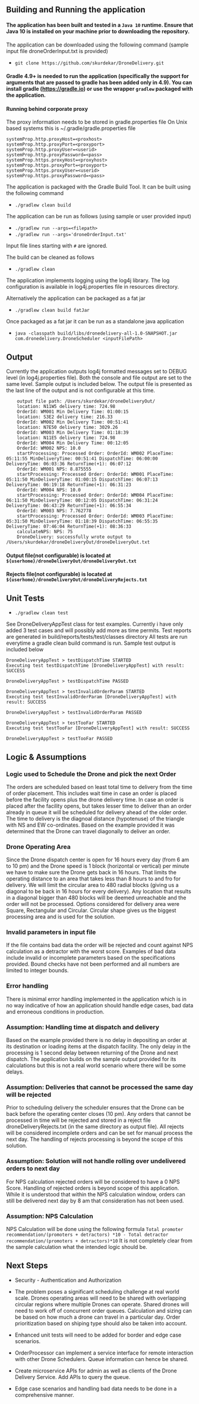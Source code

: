 
## Building and Running the application

#### The application has been built and tested in a `Java 10` runtime. Ensure that Java 10 is installed on your machine prior to downloading the repository.

The application can be downloaded using the following command (sample input file droneOrderInput.txt is provided)

- `git clone https://github.com/skurdekar/DroneDelivery.git`


#### Gradle 4.9+ is needed to run the application (specifically the support for arguments that are passed to gradle has been added only in 4.9). You can install gradle (https://gradle.io) or use the wrapper `gradlew` packaged with the application.

#### Running behind corporate proxy
The proxy information needs to be stored in gradle.properties file
On Unix based systems this is ~/.gradle/gradle.properties file

```
systemProp.http.proxyHost=<proxhost>
systemProp.http.proxyPort=<proxyport>
systemProp.http.proxyUser=<userid>
systemProp.http.proxyPassword=<pass>
systemProp.https.proxyHost=<proxyhost>
systemProp.https.proxyPort=<proxyport>
systemProp.https.proxyUser=<userid>
systemProp.https.proxyPassword=<pass>
```

The application is packaged with the Gradle Build Tool. It can be built using the following command
- `./gradlew clean build`

The application can be run as follows (using sample or user provided input)
- `./gradlew run --args=<filepath>`
- `./gradlew run --args='droneOrderInput.txt'`

Input file lines starting with `#` are ignored.

The build can be cleaned as follows
- `./gradlew clean`

The application implements logging using the log4j library. The log configuration is available in log4j.properties file in resources directory.

Alternatively the application can be packaged as a fat jar
- `./gradlew clean build fatJar`

Once packaged as a fat jar it can be run as a standalone java application
- `java -classpath build/libs/dronedelivery-all-1.0-SNAPSHOT.jar com.dronedelivery.DroneScheduler <inputFilePath>`

## Output
Currently the application outputs log4j formatted messages set to DEBUG level (in log4j.properties file). Both the console and file output are set to the same level. Sample output is included below. The output file is presented as the last line of the output and is not configurable at this time.

```
    output file path: /Users/skurdekar/droneDeliveryOut/
    location: N11W5 delivery time: 724.98
    OrderId: WM001 Min Delivery Time: 01:00:15
    location: S3E2 delivery time: 216.33
    OrderId: WM002 Min Delivery Time: 00:51:41
    location: N7E50 delivery time: 3029.26
    OrderId: WM003 Min Delivery Time: 01:18:39
    location: N11E5 delivery time: 724.98
    OrderId: WM004 Min Delivery Time: 00:12:05
    OrderId: WM002 NPS: 10.0
    startProcessing: Processed Order: OrderId: WM002 PlaceTime: 05:11:55 MinDeliveryTime: 00:51:41 DispatchTime: 06:00:00 DeliveryTime: 06:03:36 ReturnTime(+1): 06:07:12
    OrderId: WM001 NPS: 8.875555
    startProcessing: Processed Order: OrderId: WM001 PlaceTime: 05:11:50 MinDeliveryTime: 01:00:15 DispatchTime: 06:07:13 DeliveryTime: 06:19:18 ReturnTime(+1): 06:31:23
    OrderId: WM004 NPS: 10.0
    startProcessing: Processed Order: OrderId: WM004 PlaceTime: 06:11:50 MinDeliveryTime: 00:12:05 DispatchTime: 06:31:24 DeliveryTime: 06:43:29 ReturnTime(+1): 06:55:34
    OrderId: WM003 NPS: 7.762778
    startProcessing: Processed Order: OrderId: WM003 PlaceTime: 05:31:50 MinDeliveryTime: 01:18:39 DispatchTime: 06:55:35 DeliveryTime: 07:46:04 ReturnTime(+1): 08:36:33
    calculateNPS: NPS: 75
    DroneDelivery: successfully wrote output to /Users/skurdekar/droneDeliveryOut/droneDeliveryOut.txt
```
#### Output file(not configurable) is located at `${userhome}/droneDeliveryOut/droneDeliveryOut.txt`

#### Rejects file(not configurable) is located at `${userhome}/droneDeliveryOut/droneDeliveryRejects.txt`

## Unit Tests
- `./gradlew clean test`

See DroneDeliveryAppTest class for test examples. Currently i have only added 3 test cases and will possibly add more as time permits.
Test reports are generated in build/reports/tests/test/classes directory
All tests are run everytime a gradle clean build command is run. Sample test output is included below

```
DroneDeliveryAppTest > testDispatchTime STARTED
Executing test testDispatchTime [DroneDeliveryAppTest] with result: SUCCESS

DroneDeliveryAppTest > testDispatchTime PASSED

DroneDeliveryAppTest > testInvalidOrderParam STARTED
Executing test testInvalidOrderParam [DroneDeliveryAppTest] with result: SUCCESS

DroneDeliveryAppTest > testInvalidOrderParam PASSED

DroneDeliveryAppTest > testTooFar STARTED
Executing test testTooFar [DroneDeliveryAppTest] with result: SUCCESS

DroneDeliveryAppTest > testTooFar PASSED
```

## Logic & Assumptions

### Logic used to Schedule the Drone and pick the next Order
The orders are scheduled based on least total time to delivery from the time of order placement. This includes wait time in case an order is placed before the facility opens plus the drone delivery time. In case an order is placed after the facility opens, but takes lesser time to deliver than an order already in queue it will be scheduled for delivery ahead of the older order. The time to delivery is the diagnoal distance (hypotenuse) of the triangle with NS and EW co-ordinates. Based on the example provided it was determined that the Drone can travel diagonally to deliver an order.

### Drone Operating Area
Since the Drone dispatch center is open for 16 hours every day (from 6 am to 10 pm) and the Drone speed is 1 block (horizontal or vertical) per minute we have to make sure the Drone gets back in 16 hours. That limits the operating distance to an area that takes less than 8 hours to and fro for delivery. We will limit the circular area to 480 radial blocks (giving us a diagonal to be back in 16 hours for every delivery). Any location that results in a diagonal bigger than 480 blocks will be deemed unreachable and the order will not be processed. Options considered for delivery area were Square, Rectangular and Circular. Circular shape gives us the biggest processing area and is used for the solution.

### Invalid parameters in input file
If the file contains bad data the order will be rejected and count against NPS calculation as a detractor with the worst score. Examples of bad data include invalid or incomplete parameters based on the specifications provided. Bound checks have not been performed and all numbers are limited to integer bounds.

### Error handling
There is minimal error handling implemented in the application which is in no way indicative of how an application should handle edge cases, bad data and erroneous conditions in production. 

### Assumption: Handling time at dispatch and delivery
Based on the example provided there is no delay in  depositing an order at its destination or loading items at the dispatch facility. The only delay in the processing is 1 second delay between returning of the Drone and next dispatch. The application builds on the sample output provided for its calculations but this is not a real world scenario where there will be some delays.

### Assumption: Deliveries that cannot be processed the same day will be rejected
Prior to scheduling delivery the scheduler ensures that the Drone can be back before the operating center closes (10 pm). Any orders that cannot be processed in time will be rejected and stored in a reject file droneDeliveryRejects.txt (in the same directory as output file). All rejects will be considered incomplete orders and can be set for manual process the next day. The handling of rejects processing is beyond the scope of this solution.

### Assumption: Solution will not handle rolling over undelivered orders to next day
For NPS calculation rejected orders will be considered to have a 0 NPS Score. Handling of rejected orders is beyond scope of this application. While it is understood that within the NPS calculation window, orders can still be delivered next day by 8 am that consideration has not been used.

### Assumption: NPS Calculation
NPS Calculation will be done using the following formula
`Total promoter recommendation/(promoters + detractors) *10 - Total detractor recommendation/(promoters + detractors)*10`
It is not completely clear from the sample calculation what the intended logic should be.

## Next Steps
- Security - Authentication and Authorization

- The problem poses a significant scheduling challenge at real world scale. Drones operating areas will need to be shared with  overlapping circular regions where multiple Drones can operate. Shared drones will need to work off of concurrent order queues. Calculation and sizing can be based on how much a drone can travel in a particular day. Order prioritization based on shiping type should also be taken into account.

- Enhanced unit tests will need to be added for border and edge case scenarios.

- OrderProcessor can implement a service interface for remote interaction with other Drone Schedulers. Queue information can hence be shared.

- Create microservice APIs for admin as well as clients of the Drone Delivery Service. Add APIs to query the queue.

- Edge case scenarios and handling bad data needs to be done in a comprehensive manner.
